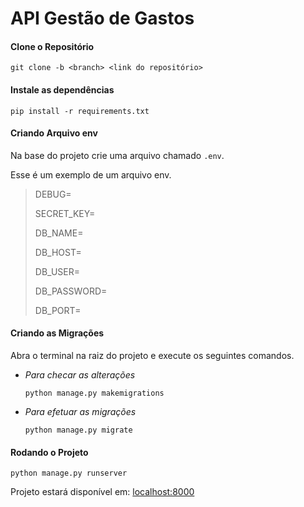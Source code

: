 # API Gestão de Gastos

#### Clone o Repositório

`git clone -b <branch> <link do repositório>`

#### Instale as dependências

`pip install -r requirements.txt`

#### Criando Arquivo env

Na base do projeto crie uma arquivo chamado `.env`.

Esse é um exemplo de um arquivo env.

> DEBUG=
>
> SECRET_KEY=
>
> DB_NAME=
>
> DB_HOST=
>
> DB_USER=
>
> DB_PASSWORD=
>
> DB_PORT=

#### Criando as Migrações

Abra o terminal na raiz do projeto e execute os seguintes
comandos.

* *Para checar as alterações*

  `python manage.py makemigrations`
* *Para efetuar as migrações*

  `python manage.py migrate`

#### Rodando o Projeto

`python manage.py runserver`

Projeto estará disponível em: [localhost:8000](https://localhost:8000)
